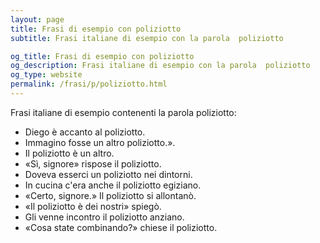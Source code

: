 ```yaml
---
layout: page
title: Frasi di esempio con poliziotto 
subtitle: Frasi italiane di esempio con la parola  poliziotto

og_title: Frasi di esempio con poliziotto 
og_description: Frasi italiane di esempio con la parola  poliziotto
og_type: website
permalink: /frasi/p/poliziotto.html
---
```


Frasi italiane di esempio contenenti la parola poliziotto:


- Diego è accanto al poliziotto.
- Immagino fosse un altro poliziotto.».
- Il poliziotto è un altro.
- «Sì, signore» rispose il poliziotto.
- Doveva esserci un poliziotto nei dintorni.
- In cucina c'era anche il poliziotto egiziano.
- «Certo, signore.» Il poliziotto si allontanò.
- «Il poliziotto è dei nostri» spiegò.
- Gli venne incontro il poliziotto anziano.
- «Cosa state combinando?» chiese il poliziotto.
